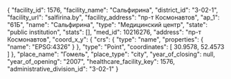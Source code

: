 {
    "facility_id": 1576,
    "facility_name": "Сальфирина",
    "district_id": "3-02-1",
    "facility_url": "salfirina.by",
    "facility_address": "пр-т Космонавтов",
    "ap_1": "61Б",
    "name": "Сальфирина",
    "type": "Медицинский центр",
    "state": "public institution",
    "stats": [],
    "med_id": 10216276,
    "address": "пр-т Космонавтов",
    "coord_x_y": {
        "crs": {
            "type": "name",
            "properties": {
                "name": "EPSG:4326"
            }
        },
        "type": "Point",
        "coordinates": [
            30.9578,
            52.4573
        ]
    },
    "place_name": "Гомель",
    "place_type": "city",
    "year_of_closing": null,
    "year_of_opening": "2007",
    "healthcare_facility_key": 1576,
    "administrative_division_id": "3-02-1"
}